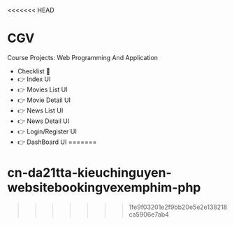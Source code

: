 <<<<<<< HEAD
# CGV
Course Projects: Web Programming And Application

- Checklist :memo:
- :point_right: Index UI 
- :point_right: Movies List UI
- :point_right: Movie Detail UI
- :point_right: News List UI
- :point_right: News Detail UI
- :point_right: Login/Register UI
- :point_right: DashBoard UI
=======
# cn-da21tta-kieuchinguyen-websitebookingvexemphim-php
>>>>>>> 1fe9f03201e2f9bb20e5e2e138218ca5906e7ab4
